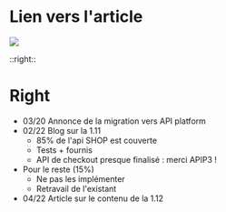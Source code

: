 # Lien vers l'article

<img src="/qr_blog_5_years.png">

::right::
# Right

- 03/20 Annonce de la migration vers API platform
- 02/22 Blog sur la 1.11
  - 85% de l'api SHOP est couverte
  - Tests + fournis
  - API de checkout presque finalisé : merci APIP3 !
- Pour le reste (15%)
  - Ne pas les implémenter
  - Retravail de l'existant
- 04/22 Article sur le contenu de la 1.12
